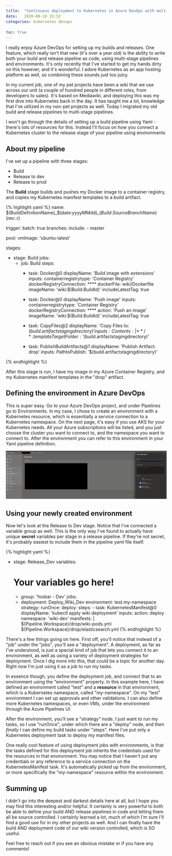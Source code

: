 ```yaml
---
title:  "Continuous deployment to Kubernetes in Azure DevOps with multi-stage pipelines"
date:   2020-08-18 15:52
categories: kubernetes devops

toc: true
---
```


I really enjoy Azure DevOps for setting up my builds and releases. One feature, which really isn't that new (it's over a year old) is the ability to write both your build and release pipeline as code, using multi-stage pipelines and environments. It's only recently that I've started to get my hands dirty on this however, and it's wonderful. I adore Kubernetes as an app hosting platform as well, so combining these sounds just too juicy. 

In my current job, one of my pet projects have been a wiki that we use across our unit (a couple of hundred people in different roles, from developers to sales). It's based on Mediawiki, and deploying this was my first dive into Kubernetes back in the day. It has taught me a lot, knowledge that I've utilized in my non-pet projects as well. Today I migrated my old build and release pipelines to multi-stage pipelines.

I won't go through the details of setting up a build pipeline using Yaml - there's lots of resources for this. Instead I'll focus on how you connect a Kubernetes cluster to the release stage of your pipeline using environments

## About my pipeline
I've set up a pipeline with three stages: 

- Build
- Release to dev
- Release to prod

The **Build** stage builds and pushes my Docker image to a container registry, and copies my Kubernetes manifest templates to a build artifact. 

{% highlight yaml %}
name: $(BuildDefinitionName)_$(date:yyyyMMdd)_$(Build.SourceBranchName)$(rev:.r)

trigger:
  batch: true
  branches:
    include:
    - master

pool:
  vmImage: 'ubuntu-latest'

stages:
- stage: Build
  jobs:
  - job: Build
    steps:
    - task: Docker@0
      displayName: 'Build image with extensions'
      inputs:
        containerregistrytype: 'Container Registry'
        dockerRegistryConnection: ****
        dockerFile: wiki/Dockerfile
        imageName: 'wiki:$(Build.BuildId)'
        includeLatestTag: true

    - task: Docker@0
      displayName: 'Push image'
      inputs:
        containerregistrytype: 'Container Registry'
        dockerRegistryConnection: ****
        action: 'Push an image'
        imageName: 'wiki:$(Build.BuildId)'
        includeLatestTag: true

    - task: CopyFiles@2
      displayName: 'Copy Files to: $(build.artifactstagingdirectory)'
      inputs:
        Contents: |
          **/*.template
        TargetFolder: '$(build.artifactstagingdirectory)'

    - task: PublishBuildArtifacts@1
      displayName: 'Publish Artifact: drop'
      inputs:
        PathtoPublish: '$(build.artifactstagingdirectory)'

{% endhighlight %}

After this stage is run, I have my image in my Azure Container Registry, and my Kubernetes manifest templates in the "drop" artifact.

## Defining the environment in Azure DevOps
This is super easy. Go to your Azure DevOps project, and under Pipelines go to Environments. In my case, I chose to create an environment with a Kubernetes resource, which is essentially a service connection to a Kubernetes namespace. On the next page, it's easy if you use AKS for your Kubernetes needs. All your Azure subscriptions will be listed, and you just choose the cluster you want to connect to, and the namespace you want to connect to. After the environment you can refer to this environment in your Yaml pipeline definition.

![Creating a new environment](/assets/images/2020-08-18-kubernetes-azure-devops/az-devops.png)

## Using your newly created environment 

Now let's look at the Release to Dev stage. Notice that I've connected a variable group as well. This is the only way I've found to actually have unique **secret** variables per stage in a release pipeline. If they're not secret, it's probably easiest to include them in the pipeline yaml file itself.

{% highlight yaml %}
- stage: Release_Dev
  variables:
  # Your variables go here!
  - group: 'foobar - Dev'
  jobs:
  - deployment: Deploy_Wiki_Dev
    environment: test.my-namespace
    strategy:
      runOnce:
        deploy:
          steps:
          - task: KubernetesManifest@0
            displayName: 'kubectl apply wiki deployment'
            inputs:
              action: deploy
              namespace: 'wiki-dev'
              manifests: |
                $(Pipeline.Workspace)/drop/wiki-pods.yml
                $(Pipeline.Workspace)/drop/elasticsearch.yml
{% endhighlight %}

There's a few things going on here. First off, you'll notice that instead of a "job" under the "jobs", you'll see a "deployment". A deployment, as far as I've understood, is just a special kind of job that lets you connect it to an environment, as well as using a variety of deployment strategies for deployment. Once I dig more into this, that could be a topic for another day. Right now I'm just using it as a job to run my tasks.

In essence though, you define the deployment job, and connect that to an environment using the "environment" property. In this example here, I have defined an environment called "test" and a **resource** in that environment, which is a Kubernetes namespace, called "my-namespace". On my "test" environment I can set up approvals and other validations. I can also define more Kubernetes namespaces, or even VMs, under the environment through the Azure Pipelines UI.

After the environment, you'll see a "strategy" node. I just want to run my tasks, so I use "runOnce", under which there are a "deploy" node, and then *finally* I can define my build tasks under "steps". Here I've put only a Kubernetes deployment task to deploy my manifest files. 

One really cool feature of using deployment jobs with environments, is that the tasks defined for this deployment job inherits the credentials used for the resources in that environment. You may notice that I haven't put any credentials or any reference to a service connection on the KubernetesManifest task. It's automatically picked up from the environment, or more specifically the "my-namespace" resource within the environment. 

## Summing up
I didn't go into the deepest and darkest details here at all, but I hope you may find this interesting and/or helpful. It certainly is very powerful to both be able to define your build AND release pipelines in code and letting them all be source controlled. I certainly learned a lot, much of which I'm sure I'll find a good use for in my other projects as well. And I can finally have the build AND deployment code of our wiki version controlled, which is SO useful.

Feel free to reach out if you see an obvious mistake or if you have any comments!


